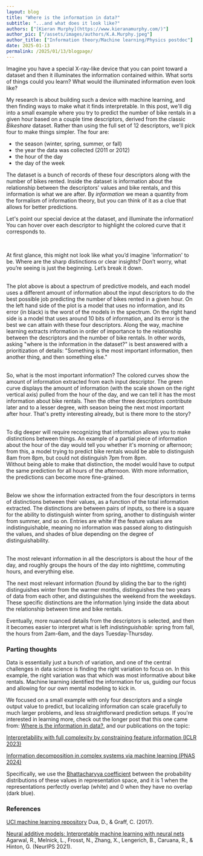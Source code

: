 ```yaml
---
layout: blog
title: "Where is the information in data?"
subtitle: "...and what does it look like?"
authors: ["[Kieran Murphy](https://www.kieranamurphy.com/)"]
author_pic: ["/assets/images/authors/K.A.Murphy.jpeg"]
author_title: ["Information theory/Machine learning/Physics postdoc"]
date: 2025-01-13
permalink: /2025/01/13/blogpage/
---
```


Imagine you have a special X-ray-like device that you can point toward a dataset and then it illuminates the information contained within.  What sorts of things could you learn?  What would the illuminated information even look like?

My research is about building such a device with machine learning, and then finding ways to make what it finds interpretable. 
In this post, we'll dig into a small example where you try to predict the number of bike rentals in a given hour based on a couple time descriptors, derived from the classic *Bikeshare* dataset<a class='citestart' key='bikeshare'></a>.  Rather than using the full set of 12 descriptors, we'll pick four to make things simpler.  The four are:

- the season (winter, spring, summer, or fall)
- the year the data was collected (2011 or 2012)
- the hour of the day
- the day of the week

The dataset is a bunch of records of these four descriptors along with the number of bikes rented.
Inside the dataset is information about the relationship between the descriptors' values and bike rentals, and this information is what we are after.
By *information* we mean a quantity from the formalism of information theory, but you can think of it as a clue that allows for better predictions.

Let's point our special device at the dataset, and illuminate the information!  You can hover over each descriptor to highlight the colored curve that it corresponds to.

<div class='sticky-container'>
<div class='tabular-decomp row sticky'></div>

<br/>

At first glance, this might not look like what you’d imagine 'information' to be. Where are the sharp distinctions or clear insights? Don’t worry, what you’re seeing is just the beginning. Let’s break it down. <br/><br/>

The plot above is about a spectrum of predictive models, and each model uses a different amount of information about the input descriptors to do the best possible job predicting the number of bikes rented in a given hour.  On the left hand side of the plot is a model that uses no information, and its error (in black) is the worst of the models in the spectrum.  On the right hand side is a model that uses around 10 bits of information, and its error is the best we can attain with these four descriptors.  Along the way, machine learning extracts information in order of importance to the relationship between the descriptors and the number of bike rentals.  In other words, asking "where is the information in the dataset?" is best answered with a prioritization of details: "Something is the most important information, then another thing, and then something else." <br/><br/>
 
So, what is the most important information?  The colored curves show the amount of information extracted from each input descriptor.  The green curve displays the amount of information (with the scale shown on the right vertical axis) pulled from the hour of the day, and we can tell it has the most information about bike rentals.  Then the other three descriptors contribute later and to a lesser degree, with season being the next most important after hour.  That's pretty interesting already, but is there more to the story?<br/><br/>

To dig deeper will require recognizing that information allows you to make distinctions between things.  An example of a partial piece of information about the hour of the day would tell you whether it's morning or afternoon; from this, a model trying to predict bike rentals would be able to distinguish 8am from 8pm, but could not distinguish 7pm from 8pm.  
Without being able to make that distinction, the model would have to output the same prediction for all hours of the afternoon.  With more information, the predictions can become more fine-grained.<br/><br/>

Below we show the information extracted from the four descriptors in terms of distinctions between their values, as a function of the total information extracted.  The distinctions are between pairs of inputs, so there is a square for the ability to distinguish winter from spring, another to distinguish winter from summer, and so on.  Entries are white if the feature values are indistinguishable, meaning no information was passed along to distinguish the values, and shades of blue depending on the degree of distinguishability.<a class='footstart' key='bhat'></a><br/><br/>

</div>

<div class="container">
  <div class='compression-level-slider'></div>
</div>
<div class='distinguishability-mats row' width="50"></div>

The most relevant information in all the descriptors is about the hour of the day, and roughly groups the hours of the day into nighttime, commuting hours, and everything else.

The next most relevant information (found by sliding the bar to the right) distinguishes winter from the warmer months, distinguishes the two years of data from each other, and distinguishes the weekend from the weekdays.  These specific distinctions are the information lying inside the data about the relationship between time and bike rentals. 

Eventually, more nuanced details from the descriptors is selected, and then it becomes easier to interpret what is left *indistinguishable*: spring from fall, the hours from 2am-6am, and the days Tuesday-Thursday.

### Parting thoughts

Data is essentially just a bunch of variation, and one of the central challenges in data science is finding the right variation to focus on.  In this example, the right variation was that which was most informative about bike rentals.
Machine learning identified the information for us, guiding our focus and allowing for our own mental modeling to kick in.

We focused on a small example with only four descriptors and a single output value to predict, but localizing information can scale gracefully to much larger problems, and less straightforward prediction setups.
If you're interested in learning more, check out the longer post that this one came from: [Where is the information in data?](https://murphyka.github.io/information_explorable/), and our publications on the topic:


<a class="paper-title-link" href="https://arxiv.org/abs/2211.17264">Interpretability with full complexity by constraining feature information (ICLR 2023)</a> 

<a class="paper-title-link" href="https://www.pnas.org/doi/abs/10.1073/pnas.2312988121">Information decomposition in complex systems via machine learning (PNAS 2024)</a> 


<a class='footend' key='bhat'></a> 
Specifically, we use the [Bhattacharyya coefficient](https://en.wikipedia.org/wiki/Bhattacharyya_distance) between the probability distributions of these values in representation space, and it is 1 when the representations perfectly overlap (white) and 0 when they have no overlap (dark blue).

### References

<a class='citeend' key='bikeshare'></a> [UCI machine learning repository](https://archive.ics.uci.edu/)
Dua, D., & Graff, C. (2017).

<a class='citeend' key='nam'></a> [Neural additive models: Interpretable machine learning with neural nets](https://arxiv.org/abs/2004.13912)
Agarwal, R., Melnick, L., Frosst, N., Zhang, X., Lengerich, B., Caruana, R., & Hinton, G. (NeurIPS 2021).

<link rel='stylesheet' href='/assets/post_assets/2025-01-13-Kieran-Murphy/footnote_v2.css'>
<link rel='stylesheet' href='/assets/post_assets/2025-01-13-Kieran-Murphy/citation_v2.css'>
<link rel='stylesheet' href='/assets/post_assets/2025-01-13-Kieran-Murphy/style.css'>

<script id='MathJax-script' async src='https://cdn.jsdelivr.net/npm/mathjax@3/es5/tex-mml-chtml.js'></script>
<script defer src='https://cdn.jsdelivr.net/npm/katex@0.16.8/dist/contrib/mathtex-script-type.min.js' integrity='sha384-jiBVvJ8NGGj5n7kJaiWwWp9AjC+Yh8rhZY3GtAX8yU28azcLgoRo4oukO87g7zDT' crossorigin='anonymous'></script>
<script src="https://cdn.jsdelivr.net/npm/@tensorflow/tfjs@latest/dist/tf.min.js"></script>
<script src='/assets/post_assets/2025-01-13-Kieran-Murphy/third_party/d3_.js'></script>
<script src='/assets/post_assets/2025-01-13-Kieran-Murphy/third_party/d3-scale-chromatic.v1.min.js'></script>
<script src='/assets/post_assets/2025-01-13-Kieran-Murphy/third_party/npyjs-global.js'></script>

<script src='/assets/post_assets/2025-01-13-Kieran-Murphy/footnote_v2.js'></script>
<script src='/assets/post_assets/2025-01-13-Kieran-Murphy/citation_v2.js'></script>


<script src='/assets/post_assets/2025-01-13-Kieran-Murphy/util.js'></script>
<script src='/assets/post_assets/2025-01-13-Kieran-Murphy/init-input-sliders.js'></script>

<link rel='stylesheet' href='/assets/post_assets/2025-01-13-Kieran-Murphy/tabular/style.css'>
<script src='/assets/post_assets/2025-01-13-Kieran-Murphy/tabular/init.js'></script>
<script src='/assets/post_assets/2025-01-13-Kieran-Murphy/tabular/init-distinguishability.js'></script>

<script src='/assets/post_assets/2025-01-13-Kieran-Murphy/init-info-plane.js'></script>
